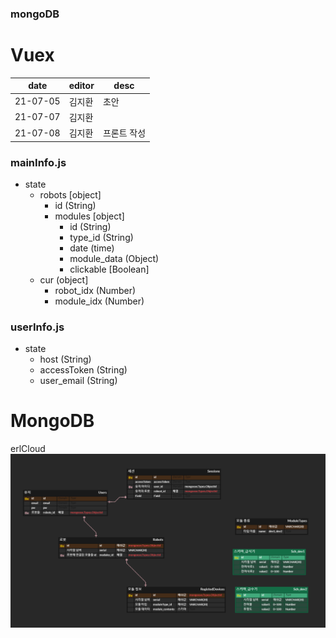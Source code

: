 ### mongoDB

# Vuex
| date     | editor | desc        |
| -------- | ------ | ----------- |
| 21-07-05 | 김지환 | 초안        |
| 21-07-07 | 김지환 |             |
| 21-07-08 | 김지환 | 프론트 작성 |

### mainInfo.js
- state
  - robots [object]
    - id (String)
    - modules [object]
      - id (String)
      - type_id (String)
      - date (time)
      - module_data (Object)
      - clickable [Boolean]
  - cur (object]
    - robot_idx (Number)
    - module_idx (Number)

### userInfo.js
- state
  - host (String)
  - accessToken (String)
  - user_email (String)

# MongoDB
erlCloud
![image](./DATA.jpg)
